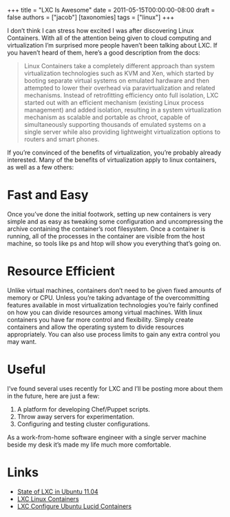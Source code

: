 +++
title = "LXC Is Awesome"
date = 2011-05-15T00:00:00-08:00
draft = false
authors = ["jacob"]
[taxonomies]
tags = ["linux"]
+++

I don’t think I can stress how excited I was after discovering Linux Containers. With all of the attention being given to cloud computing and virtualization I’m surprised more people haven’t been talking about LXC. If you haven’t heard of them, here’s a good description from the docs:

> Linux Containers take a completely different approach than system virtualization technologies such as KVM and Xen, which started by booting separate virtual systems on emulated hardware and then attempted to lower their overhead via paravirtualization and related mechanisms. Instead of retrofitting efficiency onto full isolation, LXC started out with an efficient mechanism (existing Linux process management) and added isolation, resulting in a system virtualization mechanism as scalable and portable as chroot, capable of simultaneously supporting thousands of emulated systems on a single server while also providing lightweight virtualization options to routers and smart phones.

If you’re convinced of the benefits of virtualization, you’re probably already interested. Many of the benefits of virtualization apply to linux containers, as well as a few others:

# Fast and Easy

Once you’ve done the initial footwork, setting up new containers is very simple and as easy as tweaking some configuration and uncompressing the archive containing the container’s root filesystem. Once a container is running, all of the processes in the container are visible from the host machine, so tools like ps and htop will show you everything that’s going on.

# Resource Efficient

Unlike virtual machines, containers don’t need to be given fixed amounts of memory or CPU. Unless you’re taking advantage of the overcommitting features available in most virtualization technologies you’re fairly confined on how you can divide resources among virtual machines. With linux containers you have far more control and flexibility. Simply create containers and allow the operating system to divide resources appropriately. You can also use process limits to gain any extra control you may want.

# Useful

I’ve found several uses recently for LXC and I’ll be posting more about them in the future, here are just a few:

1. A platform for developing Chef/Puppet scripts.
2. Throw away servers for experimentation.
3. Configuring and testing cluster configurations.

As a work-from-home software engineer with a single server machine beside my desk it’s made my life much more comfortable.

# Links

* [State of LXC in Ubuntu 11.04](http://www.stgraber.org/2011/05/04/state-of-lxc-in-ubuntu-natty/)
* [LXC Linux Containers](http://lxc.sourceforge.net/)
* [LXC Configure Ubuntu Lucid Containers](http://blog.bodhizazen.net/linux/lxc-configure-ubuntu-lucid-containers/)
